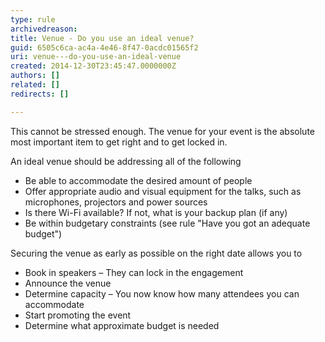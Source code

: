 ```yaml
---
type: rule
archivedreason: 
title: Venue - Do you use an ideal venue?
guid: 6505c6ca-ac4a-4e46-8f47-0acdc01565f2
uri: venue---do-you-use-an-ideal-venue
created: 2014-12-30T23:45:47.0000000Z
authors: []
related: []
redirects: []

---
```


This cannot be stressed enough. The venue for your event is the absolute most important item to get right and to get locked in.

<!--endintro-->

An ideal venue should be addressing all of the following

* Be able to accommodate the desired amount of people
* Offer appropriate audio and visual equipment for the talks, such as microphones, projectors and power sources
* Is there Wi-Fi available? If not, what is your backup plan (if any)
* Be within budgetary constraints (see rule "Have you got an adequate budget")


Securing the venue as early as possible on the right date allows you to

* Book in speakers – They can lock in the engagement
* Announce the venue
* Determine capacity – You now know how many attendees you can accommodate
* Start promoting the event
* Determine what approximate budget is needed
